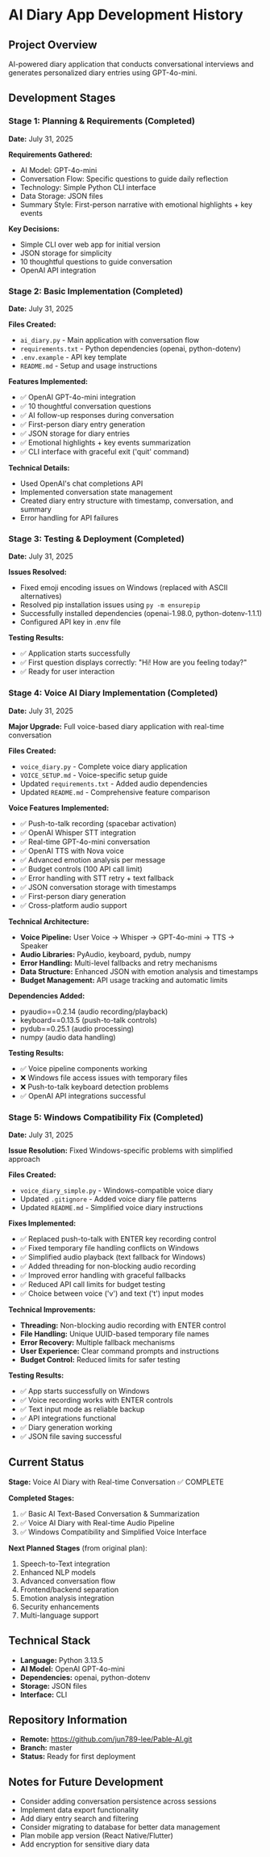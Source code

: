 # AI Diary App Development History

## Project Overview
AI-powered diary application that conducts conversational interviews and generates personalized diary entries using GPT-4o-mini.

## Development Stages

### Stage 1: Planning & Requirements (Completed)
**Date:** July 31, 2025

**Requirements Gathered:**
- AI Model: GPT-4o-mini
- Conversation Flow: Specific questions to guide daily reflection
- Technology: Simple Python CLI interface
- Data Storage: JSON files
- Summary Style: First-person narrative with emotional highlights + key events

**Key Decisions:**
- Simple CLI over web app for initial version
- JSON storage for simplicity
- 10 thoughtful questions to guide conversation
- OpenAI API integration

### Stage 2: Basic Implementation (Completed)
**Date:** July 31, 2025

**Files Created:**
- `ai_diary.py` - Main application with conversation flow
- `requirements.txt` - Python dependencies (openai, python-dotenv)
- `.env.example` - API key template
- `README.md` - Setup and usage instructions

**Features Implemented:**
- ✅ OpenAI GPT-4o-mini integration
- ✅ 10 thoughtful conversation questions
- ✅ AI follow-up responses during conversation
- ✅ First-person diary entry generation
- ✅ JSON storage for diary entries
- ✅ Emotional highlights + key events summarization
- ✅ CLI interface with graceful exit ('quit' command)

**Technical Details:**
- Used OpenAI's chat completions API
- Implemented conversation state management
- Created diary entry structure with timestamp, conversation, and summary
- Error handling for API failures

### Stage 3: Testing & Deployment (Completed)
**Date:** July 31, 2025

**Issues Resolved:**
- Fixed emoji encoding issues on Windows (replaced with ASCII alternatives)
- Resolved pip installation issues using `py -m ensurepip`
- Successfully installed dependencies (openai-1.98.0, python-dotenv-1.1.1)
- Configured API key in .env file

**Testing Results:**
- ✅ Application starts successfully
- ✅ First question displays correctly: "Hi! How are you feeling today?"
- ✅ Ready for user interaction

### Stage 4: Voice AI Diary Implementation (Completed)
**Date:** July 31, 2025

**Major Upgrade:** Full voice-based diary application with real-time conversation

**Files Created:**
- `voice_diary.py` - Complete voice diary application
- `VOICE_SETUP.md` - Voice-specific setup guide
- Updated `requirements.txt` - Added audio dependencies
- Updated `README.md` - Comprehensive feature comparison

**Voice Features Implemented:**
- ✅ Push-to-talk recording (spacebar activation)
- ✅ OpenAI Whisper STT integration
- ✅ Real-time GPT-4o-mini conversation
- ✅ OpenAI TTS with Nova voice
- ✅ Advanced emotion analysis per message
- ✅ Budget controls (100 API call limit)
- ✅ Error handling with STT retry + text fallback
- ✅ JSON conversation storage with timestamps
- ✅ First-person diary generation
- ✅ Cross-platform audio support

**Technical Architecture:**
- **Voice Pipeline:** User Voice → Whisper → GPT-4o-mini → TTS → Speaker
- **Audio Libraries:** PyAudio, keyboard, pydub, numpy
- **Error Handling:** Multi-level fallbacks and retry mechanisms
- **Data Structure:** Enhanced JSON with emotion analysis and timestamps
- **Budget Management:** API usage tracking and automatic limits

**Dependencies Added:**
- pyaudio==0.2.14 (audio recording/playback)
- keyboard==0.13.5 (push-to-talk controls)
- pydub==0.25.1 (audio processing)
- numpy (audio data handling)

**Testing Results:**
- ✅ Voice pipeline components working
- ❌ Windows file access issues with temporary files
- ❌ Push-to-talk keyboard detection problems
- ✅ OpenAI API integrations successful

### Stage 5: Windows Compatibility Fix (Completed)
**Date:** July 31, 2025

**Issue Resolution:** Fixed Windows-specific problems with simplified approach

**Files Created:**
- `voice_diary_simple.py` - Windows-compatible voice diary
- Updated `.gitignore` - Added voice diary file patterns
- Updated `README.md` - Simplified voice diary instructions

**Fixes Implemented:**
- ✅ Replaced push-to-talk with ENTER key recording control
- ✅ Fixed temporary file handling conflicts on Windows
- ✅ Simplified audio playback (text fallback for Windows)
- ✅ Added threading for non-blocking audio recording
- ✅ Improved error handling with graceful fallbacks
- ✅ Reduced API call limits for budget testing
- ✅ Choice between voice ('v') and text ('t') input modes

**Technical Improvements:**
- **Threading:** Non-blocking audio recording with ENTER control
- **File Handling:** Unique UUID-based temporary file names
- **Error Recovery:** Multiple fallback mechanisms
- **User Experience:** Clear command prompts and instructions
- **Budget Control:** Reduced limits for safer testing

**Testing Results:**
- ✅ App starts successfully on Windows
- ✅ Voice recording works with ENTER controls
- ✅ Text input mode as reliable backup
- ✅ API integrations functional
- ✅ Diary generation working
- ✅ JSON file saving successful

## Current Status
**Stage:** Voice AI Diary with Real-time Conversation ✅ COMPLETE

**Completed Stages:**
1. ✅ Basic AI Text-Based Conversation & Summarization
2. ✅ Voice AI Diary with Real-time Audio Pipeline  
3. ✅ Windows Compatibility and Simplified Voice Interface

**Next Planned Stages** (from original plan):
1. Speech-to-Text integration
2. Enhanced NLP models
3. Advanced conversation flow
4. Frontend/backend separation
5. Emotion analysis integration
6. Security enhancements
7. Multi-language support

## Technical Stack
- **Language:** Python 3.13.5
- **AI Model:** OpenAI GPT-4o-mini
- **Dependencies:** openai, python-dotenv
- **Storage:** JSON files
- **Interface:** CLI

## Repository Information
- **Remote:** https://github.com/jun789-lee/Pable-AI.git
- **Branch:** master
- **Status:** Ready for first deployment

## Notes for Future Development
- Consider adding conversation persistence across sessions
- Implement data export functionality
- Add diary entry search and filtering
- Consider migrating to database for better data management
- Plan mobile app version (React Native/Flutter)
- Add encryption for sensitive diary data